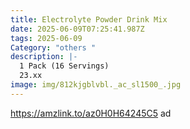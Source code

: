 ```yaml
---
title: Electrolyte Powder Drink Mix
date: 2025-06-09T07:25:41.987Z
tags: 2025-06-09
Category: "others "
description: |-
  1 Pack (16 Servings) 
  23.xx
image: img/812kjgblvbl._ac_sl1500_.jpg
---
```

https://amzlink.to/az0H0H64245C5  ad